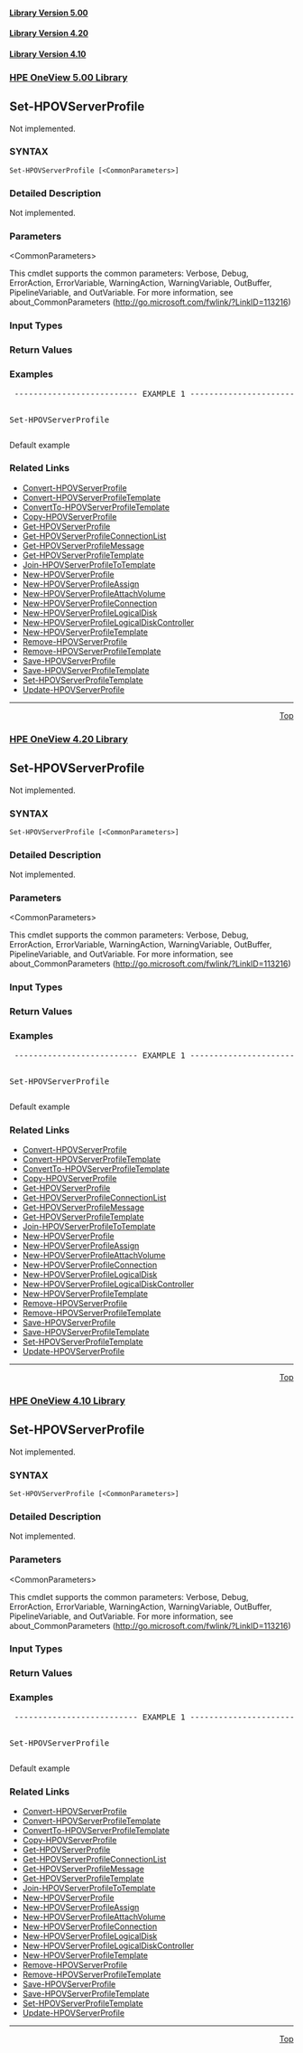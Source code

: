 ﻿<a name="top"></a>
 <h4><a href="#5.00">Library Version 5.00</a></h4>
 <h4><a href="#4.20">Library Version 4.20</a></h4>
 <h4><a href="#4.10">Library Version 4.10</a></h4>
 <a name="5.00"></a>

### <u>HPE OneView 5.00 Library</u>

## Set-HPOVServerProfile
<p>
Not implemented.

### SYNTAX
<p>
<pre><code>Set-HPOVServerProfile [&lt;CommonParameters&gt;]</code></pre>

### Detailed Description
<p>
Not implemented.


### Parameters

&lt;CommonParameters&gt;

This cmdlet supports the common parameters: Verbose, Debug, ErrorAction, ErrorVariable, WarningAction, WarningVariable, OutBuffer, PipelineVariable, and OutVariable. For more information, see about_CommonParameters (<a href="http://go.microsoft.com/fwlink/?LinkID=113216">http://go.microsoft.com/fwlink/?LinkID=113216</a>)<p>

### Input Types



### Return Values



### Examples

<pre> -------------------------- EXAMPLE 1 --------------------------<p>
Set-HPOVServerProfile
</pre>
Default example



### Related Links

* [Convert-HPOVServerProfile](https://github.com/HewlettPackard/POSH-HPOneView/wiki/Convert-HPOVServerProfile)
* [Convert-HPOVServerProfileTemplate](https://github.com/HewlettPackard/POSH-HPOneView/wiki/Convert-HPOVServerProfileTemplate)
* [ConvertTo-HPOVServerProfileTemplate](https://github.com/HewlettPackard/POSH-HPOneView/wiki/ConvertTo-HPOVServerProfileTemplate)
* [Copy-HPOVServerProfile](https://github.com/HewlettPackard/POSH-HPOneView/wiki/Copy-HPOVServerProfile)
* [Get-HPOVServerProfile](https://github.com/HewlettPackard/POSH-HPOneView/wiki/Get-HPOVServerProfile)
* [Get-HPOVServerProfileConnectionList](https://github.com/HewlettPackard/POSH-HPOneView/wiki/Get-HPOVServerProfileConnectionList)
* [Get-HPOVServerProfileMessage](https://github.com/HewlettPackard/POSH-HPOneView/wiki/Get-HPOVServerProfileMessage)
* [Get-HPOVServerProfileTemplate](https://github.com/HewlettPackard/POSH-HPOneView/wiki/Get-HPOVServerProfileTemplate)
* [Join-HPOVServerProfileToTemplate](https://github.com/HewlettPackard/POSH-HPOneView/wiki/Join-HPOVServerProfileToTemplate)
* [New-HPOVServerProfile](https://github.com/HewlettPackard/POSH-HPOneView/wiki/New-HPOVServerProfile)
* [New-HPOVServerProfileAssign](https://github.com/HewlettPackard/POSH-HPOneView/wiki/New-HPOVServerProfileAssign)
* [New-HPOVServerProfileAttachVolume](https://github.com/HewlettPackard/POSH-HPOneView/wiki/New-HPOVServerProfileAttachVolume)
* [New-HPOVServerProfileConnection](https://github.com/HewlettPackard/POSH-HPOneView/wiki/New-HPOVServerProfileConnection)
* [New-HPOVServerProfileLogicalDisk](https://github.com/HewlettPackard/POSH-HPOneView/wiki/New-HPOVServerProfileLogicalDisk)
* [New-HPOVServerProfileLogicalDiskController](https://github.com/HewlettPackard/POSH-HPOneView/wiki/New-HPOVServerProfileLogicalDiskController)
* [New-HPOVServerProfileTemplate](https://github.com/HewlettPackard/POSH-HPOneView/wiki/New-HPOVServerProfileTemplate)
* [Remove-HPOVServerProfile](https://github.com/HewlettPackard/POSH-HPOneView/wiki/Remove-HPOVServerProfile)
* [Remove-HPOVServerProfileTemplate](https://github.com/HewlettPackard/POSH-HPOneView/wiki/Remove-HPOVServerProfileTemplate)
* [Save-HPOVServerProfile](https://github.com/HewlettPackard/POSH-HPOneView/wiki/Save-HPOVServerProfile)
* [Save-HPOVServerProfileTemplate](https://github.com/HewlettPackard/POSH-HPOneView/wiki/Save-HPOVServerProfileTemplate)
* [Set-HPOVServerProfileTemplate](https://github.com/HewlettPackard/POSH-HPOneView/wiki/Set-HPOVServerProfileTemplate)
* [Update-HPOVServerProfile](https://github.com/HewlettPackard/POSH-HPOneView/wiki/Update-HPOVServerProfile)


***
<div align=right><a href="#Top">Top</a></div>
 <a name="4.20"></a>

### <u>HPE OneView 4.20 Library</u>

## Set-HPOVServerProfile
<p>
Not implemented.

### SYNTAX
<p>
<pre><code>Set-HPOVServerProfile [&lt;CommonParameters&gt;]</code></pre>

### Detailed Description
<p>
Not implemented.


### Parameters

&lt;CommonParameters&gt;

This cmdlet supports the common parameters: Verbose, Debug, ErrorAction, ErrorVariable, WarningAction, WarningVariable, OutBuffer, PipelineVariable, and OutVariable. For more information, see about_CommonParameters (<a href="http://go.microsoft.com/fwlink/?LinkID=113216">http://go.microsoft.com/fwlink/?LinkID=113216</a>)<p>

### Input Types



### Return Values



### Examples

<pre> -------------------------- EXAMPLE 1 --------------------------<p>
Set-HPOVServerProfile
</pre>
Default example



### Related Links

* [Convert-HPOVServerProfile](https://github.com/HewlettPackard/POSH-HPOneView/wiki/Convert-HPOVServerProfile)
* [Convert-HPOVServerProfileTemplate](https://github.com/HewlettPackard/POSH-HPOneView/wiki/Convert-HPOVServerProfileTemplate)
* [ConvertTo-HPOVServerProfileTemplate](https://github.com/HewlettPackard/POSH-HPOneView/wiki/ConvertTo-HPOVServerProfileTemplate)
* [Copy-HPOVServerProfile](https://github.com/HewlettPackard/POSH-HPOneView/wiki/Copy-HPOVServerProfile)
* [Get-HPOVServerProfile](https://github.com/HewlettPackard/POSH-HPOneView/wiki/Get-HPOVServerProfile)
* [Get-HPOVServerProfileConnectionList](https://github.com/HewlettPackard/POSH-HPOneView/wiki/Get-HPOVServerProfileConnectionList)
* [Get-HPOVServerProfileMessage](https://github.com/HewlettPackard/POSH-HPOneView/wiki/Get-HPOVServerProfileMessage)
* [Get-HPOVServerProfileTemplate](https://github.com/HewlettPackard/POSH-HPOneView/wiki/Get-HPOVServerProfileTemplate)
* [Join-HPOVServerProfileToTemplate](https://github.com/HewlettPackard/POSH-HPOneView/wiki/Join-HPOVServerProfileToTemplate)
* [New-HPOVServerProfile](https://github.com/HewlettPackard/POSH-HPOneView/wiki/New-HPOVServerProfile)
* [New-HPOVServerProfileAssign](https://github.com/HewlettPackard/POSH-HPOneView/wiki/New-HPOVServerProfileAssign)
* [New-HPOVServerProfileAttachVolume](https://github.com/HewlettPackard/POSH-HPOneView/wiki/New-HPOVServerProfileAttachVolume)
* [New-HPOVServerProfileConnection](https://github.com/HewlettPackard/POSH-HPOneView/wiki/New-HPOVServerProfileConnection)
* [New-HPOVServerProfileLogicalDisk](https://github.com/HewlettPackard/POSH-HPOneView/wiki/New-HPOVServerProfileLogicalDisk)
* [New-HPOVServerProfileLogicalDiskController](https://github.com/HewlettPackard/POSH-HPOneView/wiki/New-HPOVServerProfileLogicalDiskController)
* [New-HPOVServerProfileTemplate](https://github.com/HewlettPackard/POSH-HPOneView/wiki/New-HPOVServerProfileTemplate)
* [Remove-HPOVServerProfile](https://github.com/HewlettPackard/POSH-HPOneView/wiki/Remove-HPOVServerProfile)
* [Remove-HPOVServerProfileTemplate](https://github.com/HewlettPackard/POSH-HPOneView/wiki/Remove-HPOVServerProfileTemplate)
* [Save-HPOVServerProfile](https://github.com/HewlettPackard/POSH-HPOneView/wiki/Save-HPOVServerProfile)
* [Save-HPOVServerProfileTemplate](https://github.com/HewlettPackard/POSH-HPOneView/wiki/Save-HPOVServerProfileTemplate)
* [Set-HPOVServerProfileTemplate](https://github.com/HewlettPackard/POSH-HPOneView/wiki/Set-HPOVServerProfileTemplate)
* [Update-HPOVServerProfile](https://github.com/HewlettPackard/POSH-HPOneView/wiki/Update-HPOVServerProfile)


***
<div align=right><a href="#Top">Top</a></div>
 <a name="4.10"></a>

### <u>HPE OneView 4.10 Library</u>

## Set-HPOVServerProfile
<p>
Not implemented.

### SYNTAX
<p>
<pre><code>Set-HPOVServerProfile [&lt;CommonParameters&gt;]</code></pre>

### Detailed Description
<p>
Not implemented.


### Parameters

&lt;CommonParameters&gt;

This cmdlet supports the common parameters: Verbose, Debug, ErrorAction, ErrorVariable, WarningAction, WarningVariable, OutBuffer, PipelineVariable, and OutVariable. For more information, see about_CommonParameters (<a href="http://go.microsoft.com/fwlink/?LinkID=113216">http://go.microsoft.com/fwlink/?LinkID=113216</a>)<p>

### Input Types



### Return Values



### Examples

<pre> -------------------------- EXAMPLE 1 --------------------------<p>
Set-HPOVServerProfile
</pre>
Default example



### Related Links

* [Convert-HPOVServerProfile](https://github.com/HewlettPackard/POSH-HPOneView/wiki/Convert-HPOVServerProfile)
* [Convert-HPOVServerProfileTemplate](https://github.com/HewlettPackard/POSH-HPOneView/wiki/Convert-HPOVServerProfileTemplate)
* [ConvertTo-HPOVServerProfileTemplate](https://github.com/HewlettPackard/POSH-HPOneView/wiki/ConvertTo-HPOVServerProfileTemplate)
* [Copy-HPOVServerProfile](https://github.com/HewlettPackard/POSH-HPOneView/wiki/Copy-HPOVServerProfile)
* [Get-HPOVServerProfile](https://github.com/HewlettPackard/POSH-HPOneView/wiki/Get-HPOVServerProfile)
* [Get-HPOVServerProfileConnectionList](https://github.com/HewlettPackard/POSH-HPOneView/wiki/Get-HPOVServerProfileConnectionList)
* [Get-HPOVServerProfileMessage](https://github.com/HewlettPackard/POSH-HPOneView/wiki/Get-HPOVServerProfileMessage)
* [Get-HPOVServerProfileTemplate](https://github.com/HewlettPackard/POSH-HPOneView/wiki/Get-HPOVServerProfileTemplate)
* [Join-HPOVServerProfileToTemplate](https://github.com/HewlettPackard/POSH-HPOneView/wiki/Join-HPOVServerProfileToTemplate)
* [New-HPOVServerProfile](https://github.com/HewlettPackard/POSH-HPOneView/wiki/New-HPOVServerProfile)
* [New-HPOVServerProfileAssign](https://github.com/HewlettPackard/POSH-HPOneView/wiki/New-HPOVServerProfileAssign)
* [New-HPOVServerProfileAttachVolume](https://github.com/HewlettPackard/POSH-HPOneView/wiki/New-HPOVServerProfileAttachVolume)
* [New-HPOVServerProfileConnection](https://github.com/HewlettPackard/POSH-HPOneView/wiki/New-HPOVServerProfileConnection)
* [New-HPOVServerProfileLogicalDisk](https://github.com/HewlettPackard/POSH-HPOneView/wiki/New-HPOVServerProfileLogicalDisk)
* [New-HPOVServerProfileLogicalDiskController](https://github.com/HewlettPackard/POSH-HPOneView/wiki/New-HPOVServerProfileLogicalDiskController)
* [New-HPOVServerProfileTemplate](https://github.com/HewlettPackard/POSH-HPOneView/wiki/New-HPOVServerProfileTemplate)
* [Remove-HPOVServerProfile](https://github.com/HewlettPackard/POSH-HPOneView/wiki/Remove-HPOVServerProfile)
* [Remove-HPOVServerProfileTemplate](https://github.com/HewlettPackard/POSH-HPOneView/wiki/Remove-HPOVServerProfileTemplate)
* [Save-HPOVServerProfile](https://github.com/HewlettPackard/POSH-HPOneView/wiki/Save-HPOVServerProfile)
* [Save-HPOVServerProfileTemplate](https://github.com/HewlettPackard/POSH-HPOneView/wiki/Save-HPOVServerProfileTemplate)
* [Set-HPOVServerProfileTemplate](https://github.com/HewlettPackard/POSH-HPOneView/wiki/Set-HPOVServerProfileTemplate)
* [Update-HPOVServerProfile](https://github.com/HewlettPackard/POSH-HPOneView/wiki/Update-HPOVServerProfile)


***
<div align=right><a href="#Top">Top</a></div>

